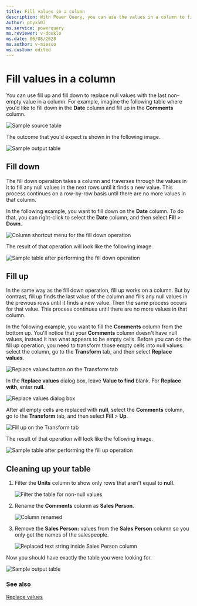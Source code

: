 ```yaml
---
title: Fill values in a column
description: With Power Query, you can use the values in a column to fill down or fill up any empty spaces in of the column. This article demonstrates how to perform these transformations in Power Query.
author: ptyx507
ms.service: powerquery
ms.reviewer: v-douklo
ms.date: 06/08/2020
ms.author: v-miesco
ms.custom: edited
---
```


# Fill values in a column

You can use fill up and fill down to replace null values with the last non-empty value in a column. For example, imagine the following table where you'd like to fill down in the **Date** column and fill up in the **Comments** column.

![Sample source table](images/me-fill-down-up-final-source.png "needs detailed alt text")

The outcome that you'd expect is shown in the following image.

![Sample output table](images/me-fill-down-up-final-table.png "needs detailed alt text")

## Fill down

The fill down operation takes a column and traverses through the values in it to fill any null values in the next rows until it finds a new value. This process continues on a row-by-row basis until there are no more values in that column.

In the following example, you want to fill down on the **Date** column. To do that, you can right-click to select the **Date** column, and then select **Fill** > **Down**.

![Column shortcut menu for the fill down operation](images/me-fill-down-up-right-click.png "Column shortcut menu for the fill down operation")

The result of that operation will look like the following image.

![Sample table after performing the fill down operation](images/me-fill-down-up-date-filled-down.png "Sample table after performing the fill down operation")

## Fill up

In the same way as the fill down operation, fill up works on a column. But by contrast, fill up finds the last value of the column and fills any null values in the previous rows until it finds a new value. Then the same process occurs for that value. This process continues until there are no more values in that column.

In the following example, you want to fill the **Comments** column from the bottom up. You'll notice that your **Comments** column doesn't have null values, instead it has what appears to be empty cells. Before you can do the fill up operation, you need to transform those empty cells into null values: select the column, go to the **Transform** tab, and then select **Replace values**.

![Replace values button on the Transform tab](images/me-fill-down-up-replace-values.png "Replace values button on the Transform tab")

In the **Replace values** dialog box, leave **Value to find** blank. For **Replace with**, enter **null**.

![Replace values dialog box](images/me-fill-down-up-replace-values-window.png "Replace values dialog box")

<!--note from editor: You don't want to devote an entire Note to a "see also"-type link. It should either just be "More information: ~file name~" or put into a See also block at the end of the article, which I've done here.-->
<!--
>>[!NOTE] 
>To learn more about replace values operation see [Replace values](replace-values.md).-->

After all empty cells are replaced with **null**, select the **Comments** column, go to the **Transform** tab, and then select **Fill** > **Up**.

![Fill up on the Transform tab](images/me-fill-down-up-fill-up-icon.png "Fill up on the Transform tab")

The result of that operation will look like the following image.

![Sample table after performing the fill up operation](images/me-fill-down-up-fill-up-final.png "needs detailed alt text")

## Cleaning up your table

1. Filter the **Units** column to show only rows that aren't equal to **null**.

   ![Filter the table for non-null values](images/me-fill-down-up-filter-null-values.png "Filter the table for non-null values")

2. Rename the **Comments** column as **Sales Person**.<!--Actually should be "Salesperson," but I won't change it here unless you can change the sample text also.-->

   ![Column renamed](images/me-fill-down-up-rename-column.png "Column renamed")

3. Remove the **Sales Person:** values from the **Sales Person** column so you only get the names of the salespeople.

   ![Replaced text string inside Sales Person column](images/me-fill-down-up-replace-sales-person.png "needs detailed alt text")

Now you should have exactly the table you were looking for.

![Sample output table](images/me-fill-down-up-final-table.png "needs detailed alt text")

### See also

[Replace values](replace-values.md)

